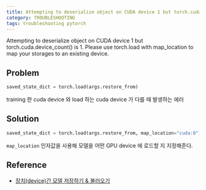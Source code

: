 ```yaml
---
title: Attempting to deserialize object on CUDA device 1 but torch.cuda.device_count() is 1
category: TROUBLESHOOTING
tags: troubleshooting pytorch
---
```


Attempting to deserialize object on CUDA device 1 but torch.cuda.device_count() is 1. Please use torch.load with map_location to map your storages to an existing device.

<!--more-->

## Problem

```py
saved_state_dict = torch.load(args.restore_from)
```

training 한 cuda device 와 load 하는 cuda device 가 다를 때 발생하는 에러

## Solution

```py
saved_state_dict = torch.load(args.restore_from, map_location="cuda:0")
```

`map_location` 인자값을 사용해 모델을 어떤 GPU device 에 로드할 지 지정해준다.

## Reference

- [장치(device)간 모델 저장하기 & 불러오기](https://tutorials.pytorch.kr/beginner/saving_loading_models.html#device)
